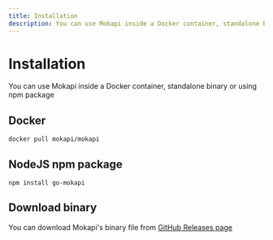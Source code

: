 ```yaml
---
title: Installation
description: You can use Mokapi inside a Docker container, standalone binary or using npm package
---
```

# Installation

You can use Mokapi inside a Docker container, standalone binary
or using npm package

## Docker

```
docker pull mokapi/mokapi
```

## NodeJS npm package

```
npm install go-mokapi
```

## Download binary

You can download Mokapi's binary file from [GitHub Releases page](https://github.com/marle3003/mokapi/releases)

## 